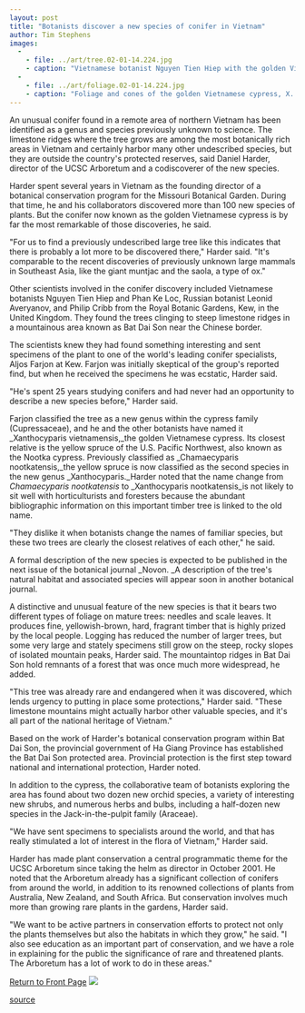 ```yaml
---
layout: post
title: "Botanists discover a new species of conifer in Vietnam"
author: Tim Stephens
images:
  -
    - file: ../art/tree.02-01-14.224.jpg
    - caption: "Vietnamese botanist Nguyen Tien Hiep with the golden Vietnamese cypress, Xanthocyparis vietnamensis.Photo: L. Averyanov"
  -
    - file: ../art/foliage.02-01-14.224.jpg
    - caption: "Foliage and cones of the golden Vietnamese cypress, X. vietnamensis. Photo: D. K. Harder"
---
```


An unusual conifer found in a remote area of northern Vietnam has been identified as a genus and species previously unknown to science. The limestone ridges where the tree grows are among the most botanically rich areas in Vietnam and certainly harbor many other undescribed species, but they are outside the country's protected reserves, said Daniel Harder, director of the UCSC Arboretum and a codiscoverer of the new species.

Harder spent several years in Vietnam as the founding director of a botanical conservation program for the Missouri Botanical Garden. During that time, he and his collaborators discovered more than 100 new species of plants. But the conifer now known as the golden Vietnamese cypress is by far the most remarkable of those discoveries, he said.  
  
"For us to find a previously undescribed large tree like this indicates that there is probably a lot more to be discovered there," Harder said. "It's comparable to the recent discoveries of previously unknown large mammals in Southeast Asia, like the giant muntjac and the saola, a type of ox."  
  
Other scientists involved in the conifer discovery included Vietnamese botanists Nguyen Tien Hiep and Phan Ke Loc, Russian botanist Leonid Averyanov, and Philip Cribb from the Royal Botanic Gardens, Kew, in the United Kingdom. They found the trees clinging to steep limestone ridges in a mountainous area known as Bat Dai Son near the Chinese border.

The scientists knew they had found something interesting and sent specimens of the plant to one of the world's leading conifer specialists, Aljos Farjon at Kew. Farjon was initially skeptical of the group's reported find, but when he received the specimens he was ecstatic, Harder said.   
  
"He's spent 25 years studying conifers and had never had an opportunity to describe a new species before," Harder said.  
  
Farjon classified the tree as a new genus within the cypress family (Cupressaceae), and he and the other botanists have named it _Xanthocyparis vietnamensis,_the golden Vietnamese cypress. Its closest relative is the yellow spruce of the U.S. Pacific Northwest, also known as the Nootka cypress. Previously classified as _Chamaecyparis nootkatensis,_the yellow spruce is now classified as the second species in the new genus _Xanthocyparis._Harder noted that the name change from _Chamaecyparis nootkatensis_ to _Xanthocyparis nootkatensis_is not likely to sit well with horticulturists and foresters because the abundant bibliographic information on this important timber tree is linked to the old name.  
  
"They dislike it when botanists change the names of familiar species, but these two trees are clearly the closest relatives of each other," he said.  
  
A formal description of the new species is expected to be published in the next issue of the botanical journal _Novon. _A description of the tree's natural habitat and associated species will appear soon in another botanical journal.  
  
A distinctive and unusual feature of the new species is that it bears two different types of foliage on mature trees: needles and scale leaves. It produces fine, yellowish-brown, hard, fragrant timber that is highly prized by the local people. Logging has reduced the number of larger trees, but some very large and stately specimens still grow on the steep, rocky slopes of isolated mountain peaks, Harder said. The mountaintop ridges in Bat Dai Son hold remnants of a forest that was once much more widespread, he added.  
  
"This tree was already rare and endangered when it was discovered, which lends urgency to putting in place some protections," Harder said. "These limestone mountains might actually harbor other valuable species, and it's all part of the national heritage of Vietnam."  
  
Based on the work of Harder's botanical conservation program within Bat Dai Son, the provincial government of Ha Giang Province has established the Bat Dai Son protected area. Provincial protection is the first step toward national and international protection, Harder noted.  
  
In addition to the cypress, the collaborative team of botanists exploring the area has found about two dozen new orchid species, a variety of interesting new shrubs, and numerous herbs and bulbs, including a half-dozen new species in the Jack-in-the-pulpit family (Araceae).   
  
"We have sent specimens to specialists around the world, and that has really stimulated a lot of interest in the flora of Vietnam," Harder said.   
  
Harder has made plant conservation a central programmatic theme for the UCSC Arboretum since taking the helm as director in October 2001. He noted that the Arboretum already has a significant collection of conifers from around the world, in addition to its renowned collections of plants from Australia, New Zealand, and South Africa. But conservation involves much more than growing rare plants in the gardens, Harder said.   
  
"We want to be active partners in conservation efforts to protect not only the plants themselves but also the habitats in which they grow," he said. "I also see education as an important part of conservation, and we have a role in explaining for the public the significance of rare and threatened plants. The Arboretum has a lot of work to do in these areas."

  

[Return to Front Page][1] ![ ][2]

[1]: ../../index.html
[2]: ../../images/trans.gif

[source](http://www1.ucsc.edu/currents/01-02/01-14/conifer.html "Permalink to conifer")
